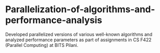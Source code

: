 # Parallelization-of-algorithms-and-performance-analysis
Developed parallelized versions of various well-known algorithms and analyzed performance parameters as part of assignments in CS F422 (Parallel Computing) at BITS Pilani. 
